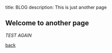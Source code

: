 title: BLOG
description: This is just another page


## Welcome to another page

_TEST AGAIN_

[back](./)
